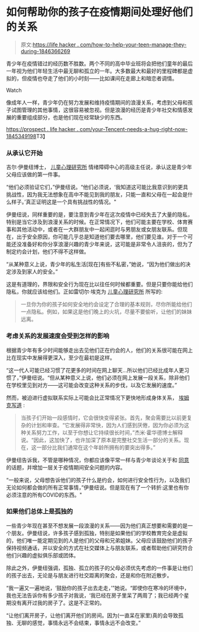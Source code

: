# 如何帮助你的孩子在疫情期间处理好他们的关系

> 原文:[https://life hacker . com/how-to-help-your-teen-manage-they-during-1846366269](https://lifehacker.com/how-to-help-your-teen-manage-their-relationships-during-1846366269)

青少年在疫情错过的经历数不胜数。两个不同的高中毕业班将会把他们童年的最后一年视为他们年轻生活中最无聊和孤立的一年。大多数最大和最好的里程碑都是虚拟的，但疫情也夺走了他们的小时刻——比如课间在走廊上和暗恋者调情。

Watch

像成年人一样，青少年仍在努力发展和维持疫情期间的浪漫关系，考虑到父母和孩子试图管理的其他事情，这很容易被忽视。但是浪漫的经历是青少年社交和情感发展的重要组成部分，也是他们现在经常缺少的东西。

[https://prospect . life hacker . com/your-Tencent-needs-a-hug-right-now-1845349198](https://offspring.lifehacker.com/your-teenager-needs-a-hug-right-now-1845349198)T3】

### 从承认它开始

吉尔·伊曼纽博士， [儿童心理研究所](https://childmind.org/) 情绪障碍中心的高级主任说，承认这是青少年父母应该做的第一件事。

“他们必须验证它们，”伊曼纽说。“他们必须说，‘我知道这可能比我意识到的更具挑战性，因为我无法想象在高中不能见到我的朋友，只能一直和父母在一起会是什么样子。’真正证明这是一个具有挑战性的情况。"

伊曼纽说，同样重要的是，要注意到青少年在这次疫情中已经失去了大量的隐私，特别是当它涉及到浪漫关系的时候。在正常情况下，他们可能主要在学校、体育赛事和其他活动中，或者在一大群朋友中一起闲逛时与男朋友或女朋友联系。但现在，出于安全原因，你可能几乎总是知道他们要去哪里，他们要见谁。对于一个可能还没准备好和你分享浪漫兴趣的青少年来说，这可能是非常令人沮丧的，但为了制定约会计划，他们不得不这样做。

“从某种意义上说，青少年的私生活[现在]有些不私密，”她说，“因为他们做出的决定涉及到家人的安全。”

这是有道理的，界限和安全行为现在比以往任何时候都重要。但是只要你能给他们隐私，你就应该给他们。正如雷切尔·埃克为 [儿童心理研究所](https://childmind.org/article/dating-during-the-pandemic/) 所写的:

> 一旦你为你的孩子如何安全地约会设定了合理的基本规则，尽你所能给他们一点隐私。例如，如果这是他们晚上的火坑，尽量不要偷听，让他们的妹妹远离。

### 考虑关系的发展速度会受到怎样的影响

根据青少年有多少时间能够走出去见他们正在约会的人，他们的关系很可能在网上比在现实中发展得更深入，至少在最初是这样。

“这一代人可能已经习惯了花更多的时间在网上聊天...所以他们已经比成年人更习惯了，”伊曼纽说。“但从某种意义上说，他们必须在网上发展一段关系，除非他们在学校里见到对方——这可能会改变这种关系的步伐，以及它发展的速度。”

然而，被迫进行虚拟联系实际上可能会比正常情况下更快地形成身体关系， [埃姆克写道](https://childmind.org/article/dating-during-the-pandemic/) :

> 当孩子们开始一段感情时，它会很快变得紧张。首先，聚会需要比以前更复杂的计划和审查。“它发展得非常快，因为人们感到厌倦，因为你必须为这种关系努力工作，以至于你想让它持续很长时间，”杰米·霍华德博士解释说。“因此，这加快了，也许加深了原本是完整社交生活一部分的关系。现在，这一部分比我们通常在这个年龄所拥有的要突出得多。”

伊曼纽告诉我，不管是哪种情况，你都应该像平常一样与青少年谈论关于和 [同意](https://offspring.lifehacker.com/a-parents-guide-to-teaching-your-kid-about-consent-1829399859) 的话题，并增加一层关于疫情期间安全问题的内容。

“一般来说，父母想告诉他们的孩子什么是约会，如何进行安全性行为，以及我们无论如何都会做的所有正常事情，”伊曼纽说。但是现在有了一个转折:这里也有你必须注意的所有COVID的东西。"

### 如果他们总体上是孤独的

一些青少年现在甚至不想发展一段浪漫的关系——因为他们真正想要和需要的是一个朋友。伊曼纽说，许多孩子感到孤独，特别是如果他们的学校教育完全是虚拟的，他们唯一能定期见到的人是他们的父母和兄弟姐妹。父母应该鼓励他们的孩子保持视频通话，并以安全的方式在社交媒体上与朋友联系，或者帮助他们研究符合他们兴趣的虚拟俱乐部或团体。

除此之外，伊曼纽强调，孤独、孤立的孩子的父母必须优先考虑的一件事是让他们的孩子出去，无论是与朋友进行社交距离的聚会，还是和你在附近散步。

“我一遍又一遍地说，‘鼓励你的孩子出去走走，’”她说。“即使你在寒冷的环境中，我也无法告诉你有多少孩子对我说，‘我已经在房子里呆了两周了；我已经两个星期没有离开过我的房子了。这是不正常的。

“让他们离开房子，让他们离开他们的房间。因为(一直呆在家里)真的会导致孤独、无聊的感觉，事情永远不会结束，事情永远不会改变。”